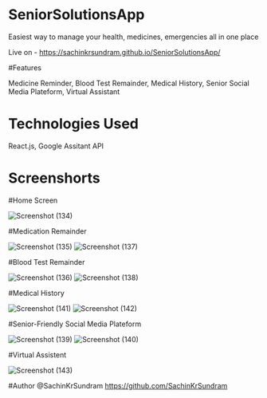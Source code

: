 # SeniorSolutionsApp

Easiest way to manage your health, medicines, emergencies all in one place

Live on -   https://sachinkrsundram.github.io/SeniorSolutionsApp/


#Features

Medicine Reminder,
Blood Test Remainder,
Medical History,
Senior Social Media Plateform,
Virtual Assistant


# Technologies Used

React.js,
Google Assitant API


# Screenshorts

#Home Screen

![Screenshot (134)](https://user-images.githubusercontent.com/99536825/230403146-5e6ee30e-fc93-4952-83e7-405fee894ef0.png)






#Medication Remainder 

![Screenshot (135)](https://user-images.githubusercontent.com/99536825/230403350-66740160-052a-43dc-8447-11d462ec11c4.png)
![Screenshot (137)](https://user-images.githubusercontent.com/99536825/230403561-588f72cf-c48f-48bc-aae6-8c826cc60df3.png)




#Blood Test Remainder

![Screenshot (136)](https://user-images.githubusercontent.com/99536825/230403445-6355a9c6-0196-48e6-9a08-2e3b47a9f0e3.png)
![Screenshot (138)](https://user-images.githubusercontent.com/99536825/230403488-3b851673-6b58-4e6d-b101-81602c14384b.png)



#Medical History

![Screenshot (141)](https://user-images.githubusercontent.com/99536825/230404042-4a92df32-d25f-491b-944b-d71ee82004ec.png)
![Screenshot (142)](https://user-images.githubusercontent.com/99536825/230404088-cede5710-475c-4513-8ddf-4c3983fc6292.png)





#Senior-Friendly Social Media Plateform

![Screenshot (139)](https://user-images.githubusercontent.com/99536825/230403761-305628db-16f4-490d-82d4-59758f643c56.png)
![Screenshot (140)](https://user-images.githubusercontent.com/99536825/230403807-0d9056c5-50c5-4858-adf1-4a17951cdd70.png)



#Virtual Assistent

![Screenshot (143)](https://user-images.githubusercontent.com/99536825/230404191-a22dff79-741b-43ab-a88a-822f14e2f0cc.png)



#Author
@SachinKrSundram
https://github.com/SachinKrSundram

